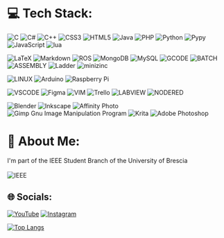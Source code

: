 # 💻 Tech Stack:
![C](https://img.shields.io/badge/c-%2300599C.svg?style=for-the-badge&logo=c&logoColor=white)
![C#](https://img.shields.io/badge/c%23-%23239120.svg?style=for-the-badge&logo=c-sharp&logoColor=white)
![C++](https://img.shields.io/badge/c++-%2300599C.svg?style=for-the-badge&logo=c%2B%2B&logoColor=white)
![CSS3](https://img.shields.io/badge/css3-%231572B6.svg?style=for-the-badge&logo=css3&logoColor=white)
![HTML5](https://img.shields.io/badge/html5-%23E34F26.svg?style=for-the-badge&logo=html5&logoColor=white)
![Java](https://img.shields.io/badge/java-orange?style=for-the-badge&logo=eclipseide&logoColor=white)
![PHP](https://img.shields.io/badge/php-%23777BB4.svg?style=for-the-badge&logo=php&logoColor=white)
![Python](https://img.shields.io/badge/python-ffdd54?style=for-the-badge&logo=python&logoColor=3670A0)
![Pypy](https://img.shields.io/badge/-pypy-3775A9?style=for-the-badge&logo=pypy&logoColor=white)
![JavaScript](https://img.shields.io/badge/javascript-%23323330.svg?style=for-the-badge&logo=javascript&logoColor=%23F7DF1E)
![lua](https://img.shields.io/badge/-LUA-2C2D72?style=for-the-badge&logo=lua&logoColor=white)

![LaTeX](https://img.shields.io/badge/latex-%23008080.svg?style=for-the-badge&logo=latex&logoColor=white)
![Markdown](https://img.shields.io/badge/markdown-%23000000.svg?style=for-the-badge&logo=markdown&logoColor=white)
![ROS](https://img.shields.io/badge/ros-%230A0FF9.svg?style=for-the-badge&logo=ros&logoColor=white)
![MongoDB](https://img.shields.io/badge/MongoDB-%234ea94b.svg?style=for-the-badge&logo=mongodb&logoColor=white)
![MySQL](https://img.shields.io/badge/mysql-%2300f.svg?style=for-the-badge&logo=mysql&logoColor=white)
![GCODE](https://img.shields.io/badge/-GCODE-ED1C24?style=for-the-badge&logo=notepadplusplus&logoColor=white)
![BATCH](https://img.shields.io/badge/-BATCH-lightgrey?style=for-the-badge&logo=windows11)
![ASSEMBLY](https://img.shields.io/badge/-ASSEMBLY-yellow?style=for-the-badge)
![Ladder](https://img.shields.io/badge/-ladder-009999?style=for-the-badge&logo=siemens&logoColor=white)
![minizinc](https://img.shields.io/badge/-minizinc-138adf?style=for-the-badge)

![LINUX](https://img.shields.io/badge/Linux-FCC624?style=for-the-badge&logo=linux&logoColor=black)
![Arduino](https://img.shields.io/badge/-Arduino-00979D?style=for-the-badge&logo=Arduino&logoColor=white)
![Raspberry Pi](https://img.shields.io/badge/-RaspberryPi-C51A4A?style=for-the-badge&logo=Raspberry-Pi)

![VSCODE](https://img.shields.io/badge/-VSCODE-blue?style=for-the-badge&logo=visualstudiocode)
![Figma](https://img.shields.io/badge/figma-%23F24E1E.svg?style=for-the-badge&logo=figma&logoColor=white)
![VIM](https://img.shields.io/badge/-VIM-019733?style=for-the-badge&logo=vim)
![Trello](https://img.shields.io/badge/Trello-%23026AA7.svg?style=for-the-badge&logo=Trello&logoColor=white) 
![LABVIEW](https://img.shields.io/badge/-LABVIEW-FFDB00?style=for-the-badge&logo=labview&logoColor=black)
![NODERED](https://img.shields.io/badge/-NODE_RED-8F0000?style=for-the-badge&logo=nodered&logoColor=white)

![Blender](https://img.shields.io/badge/-BLENDER-F5792A?style=for-the-badge&logo=blender&logoColor=black)
![Inkscape](https://img.shields.io/badge/Inkscape-e0e0e0?style=for-the-badge&logo=inkscape&logoColor=080A13)
![Affinity Photo](https://img.shields.io/badge/-AFFINITYPHOTO-7E4DD2?style=for-the-badge&logo=affinityphoto&logoColor=white)
![Gimp Gnu Image Manipulation Program](https://img.shields.io/badge/Gimp-657D8B?style=for-the-badge&logo=gimp&logoColor=FFFFFF)
![Krita](https://img.shields.io/badge/Krita-203759?style=for-the-badge&logo=krita&logoColor=EEF37B)
![Adobe Photoshop](https://img.shields.io/badge/adobephotoshop-%2331A8FF.svg?style=for-the-badge&logo=adobephotoshop&logoColor=white)

# 💫 About Me:
I'm part of the IEEE Student Branch of the University of Brescia<br><br>
![IEEE](https://img.shields.io/badge/-IEEE_Student_Branch-00629B?style=for-the-badge&logo=ieee&logoColor=white)


## 🌐 Socials:
[![YouTube](https://img.shields.io/badge/YouTube-%23FF0000.svg?style=for-the-badge&logo=YouTube&logoColor=white)](https://www.youtube.com/channel/UCIpZnIGoAk-EYV0gijTqakA)
[![Instagram](https://img.shields.io/badge/Instagram-%23E4405F.svg?style=for-the-badge&logo=Instagram&logoColor=white)](https://instagram.com/tom357c) 

[![Top Langs](https://github-readme-stats.vercel.app/api/top-langs/?username=TTT357C)](https://github.com/anuraghazra/github-readme-stats)
